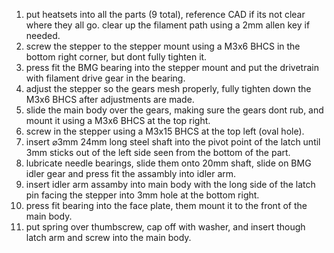 1) put heatsets into all the parts (9 total), reference CAD if its not clear where they all go. clear up the filament path using a 2mm allen key if needed.
2) screw the stepper to the stepper mount using a M3x6 BHCS in the bottom right corner, but dont fully tighten it.
3) press fit the BMG bearing into the stepper mount and put the drivetrain with filament drive gear in the bearing.
4) adjust the stepper so the gears mesh properly, fully tighten down the M3x6 BHCS after adjustments are made.
5) slide the main body over the gears, making sure the gears dont rub, and mount it using a M3x6 BHCS at the top right.
6) screw in the stepper using a M3x15 BHCS at the top left (oval hole).
7) insert ⌀3mm 24mm long steel shaft into the pivot point of the latch until 3mm sticks out of the left side seen from the bottom of the part.
8) lubricate needle bearings, slide them onto 20mm shaft, slide on BMG idler gear and press fit the assambly into idler arm.
9) insert idler arm assamby into main body with the long side of the latch pin facing the stepper into 3mm hole at the bottom right. 
10) press fit bearing into the face plate, them mount it to the front of the main body.
11) put spring over thumbscrew, cap off with washer, and insert though latch arm and screw into the main body.
